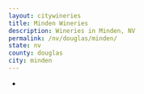 ```yaml
---
layout: citywineries
title: Minden Wineries
description: Wineries in Minden, NV
permalink: /nv/douglas/minden/
state: nv
county: douglas
city: minden
---
```

-
